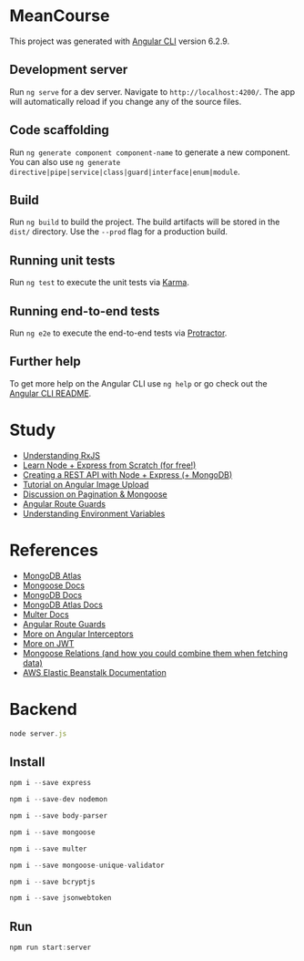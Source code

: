 # MeanCourse

This project was generated with [Angular CLI](https://github.com/angular/angular-cli) version 6.2.9.

## Development server

Run `ng serve` for a dev server. Navigate to `http://localhost:4200/`. The app will automatically reload if you change any of the source files.

## Code scaffolding

Run `ng generate component component-name` to generate a new component. You can also use `ng generate directive|pipe|service|class|guard|interface|enum|module`.

## Build

Run `ng build` to build the project. The build artifacts will be stored in the `dist/` directory. Use the `--prod` flag for a production build.

## Running unit tests

Run `ng test` to execute the unit tests via [Karma](https://karma-runner.github.io).

## Running end-to-end tests

Run `ng e2e` to execute the end-to-end tests via [Protractor](http://www.protractortest.org/).

## Further help

To get more help on the Angular CLI use `ng help` or go check out the [Angular CLI README](https://github.com/angular/angular-cli/blob/master/README.md).

# Study

- [Understanding RxJS](https://academind.com/tutorials/understanding-rxjs)
- [Learn Node + Express from Scratch (for free!)](https://developer.mozilla.org/en-US/docs/Learn/Server-side/Express_Nodejs)
- [Creating a REST API with Node + Express (+ MongoDB)](https://academind.com/learn/node-js/building-a-restful-api-with/)
- [Tutorial on Angular Image Upload](https://academind.com/learn/angular/snippets/angular-image-upload-made-easy)
- [Discussion on Pagination & Mongoose](https://stackoverflow.com/questions/5539955/how-to-paginate-with-mongoose-in-node-js)
- [Angular Route Guards](https://angular.io/guide/router#milestone-5-route-guards)
- [Understanding Environment Variables](https://www.twilio.com/blog/2017/08/working-with-environment-variables-in-node-js.html)

# References

- [MongoDB Atlas](https://www.mongodb.com/cloud/atlas)
- [Mongoose Docs](http://mongoosejs.com/docs/guide.html)
- [MongoDB Docs](https://www.mongodb.com/)
- [MongoDB Atlas Docs](https://www.mongodb.com/cloud/atlas)
- [Multer Docs](https://github.com/expressjs/multer)
- [Angular Route Guards](https://angular.io/guide/router#milestone-5-route-guards)
- [More on Angular Interceptors](https://angular.io/guide/http#intercepting-requests-and-responses)
- [More on JWT](https://jwt.io/introduction/)
- [Mongoose Relations (and how you could combine them when fetching data)](http://mongoosejs.com/docs/populate.html)
- [AWS Elastic Beanstalk Documentation](https://docs.aws.amazon.com/elasticbeanstalk/latest/dg/Welcome.html)

# Backend

```js
node server.js
```

## Install

```js
npm i --save express
```

```js
npm i --save-dev nodemon
```

```js
npm i --save body-parser
```

```js
npm i --save mongoose
```

```js
npm i --save multer
```

```js
npm i --save mongoose-unique-validator
```

```js
npm i --save bcryptjs
```

```js
npm i --save jsonwebtoken
```

## Run

```js
npm run start:server
```
